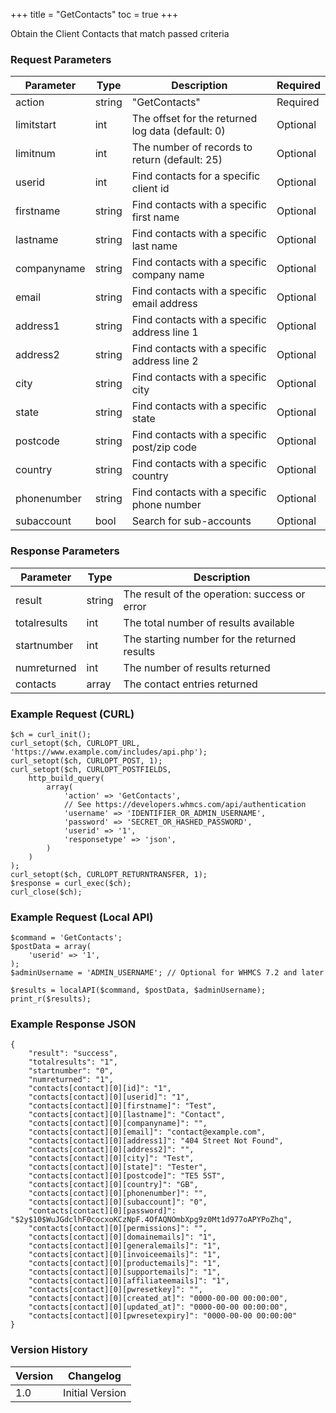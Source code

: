+++
title = "GetContacts"
toc = true
+++

Obtain the Client Contacts that match passed criteria

### Request Parameters

| Parameter | Type | Description | Required |
| --------- | ---- | ----------- | -------- |
| action | string | "GetContacts" | Required |
| limitstart | int | The offset for the returned log data (default: 0) | Optional |
| limitnum | int | The number of records to return (default: 25) | Optional |
| userid | int | Find contacts for a specific client id | Optional |
| firstname | string | Find contacts with a specific first name | Optional |
| lastname | string | Find contacts with a specific last name | Optional |
| companyname | string | Find contacts with a specific company name | Optional |
| email | string | Find contacts with a specific email address | Optional |
| address1 | string | Find contacts with a specific address line 1 | Optional |
| address2 | string | Find contacts with a specific address line 2 | Optional |
| city | string | Find contacts with a specific city | Optional |
| state | string | Find contacts with a specific state | Optional |
| postcode | string | Find contacts with a specific post/zip code | Optional |
| country | string | Find contacts with a specific country | Optional |
| phonenumber | string | Find contacts with a specific phone number | Optional |
| subaccount | bool | Search for sub-accounts | Optional |

### Response Parameters

| Parameter | Type | Description |
| --------- | ---- | ----------- |
| result | string | The result of the operation: success or error |
| totalresults | int | The total number of results available |
| startnumber | int | The starting number for the returned results |
| numreturned | int | The number of results returned |
| contacts | array | The contact entries returned |


### Example Request (CURL)

```
$ch = curl_init();
curl_setopt($ch, CURLOPT_URL, 'https://www.example.com/includes/api.php');
curl_setopt($ch, CURLOPT_POST, 1);
curl_setopt($ch, CURLOPT_POSTFIELDS,
    http_build_query(
        array(
            'action' => 'GetContacts',
            // See https://developers.whmcs.com/api/authentication
            'username' => 'IDENTIFIER_OR_ADMIN_USERNAME',
            'password' => 'SECRET_OR_HASHED_PASSWORD',
            'userid' => '1',
            'responsetype' => 'json',
        )
    )
);
curl_setopt($ch, CURLOPT_RETURNTRANSFER, 1);
$response = curl_exec($ch);
curl_close($ch);
```


### Example Request (Local API)

```
$command = 'GetContacts';
$postData = array(
    'userid' => '1',
);
$adminUsername = 'ADMIN_USERNAME'; // Optional for WHMCS 7.2 and later

$results = localAPI($command, $postData, $adminUsername);
print_r($results);
```


### Example Response JSON

```
{
    "result": "success",
    "totalresults": "1",
    "startnumber": "0",
    "numreturned": "1",
    "contacts[contact][0][id]": "1",
    "contacts[contact][0][userid]": "1",
    "contacts[contact][0][firstname]": "Test",
    "contacts[contact][0][lastname]": "Contact",
    "contacts[contact][0][companyname]": "",
    "contacts[contact][0][email]": "contact@example.com",
    "contacts[contact][0][address1]": "404 Street Not Found",
    "contacts[contact][0][address2]": "",
    "contacts[contact][0][city]": "Test",
    "contacts[contact][0][state]": "Tester",
    "contacts[contact][0][postcode]": "TE5 5ST",
    "contacts[contact][0][country]": "GB",
    "contacts[contact][0][phonenumber]": "",
    "contacts[contact][0][subaccount]": "0",
    "contacts[contact][0][password]": "$2y$10$WuJGdclhF0cocxoKCzNpF.4OfAQNOmbXpg9z0Mt1d977oAPYPoZhq",
    "contacts[contact][0][permissions]": "",
    "contacts[contact][0][domainemails]": "1",
    "contacts[contact][0][generalemails]": "1",
    "contacts[contact][0][invoiceemails]": "1",
    "contacts[contact][0][productemails]": "1",
    "contacts[contact][0][supportemails]": "1",
    "contacts[contact][0][affiliateemails]": "1",
    "contacts[contact][0][pwresetkey]": "",
    "contacts[contact][0][created_at]": "0000-00-00 00:00:00",
    "contacts[contact][0][updated_at]": "0000-00-00 00:00:00",
    "contacts[contact][0][pwresetexpiry]": "0000-00-00 00:00:00"
}
```


### Version History

| Version | Changelog |
| ------- | --------- |
| 1.0 | Initial Version |
